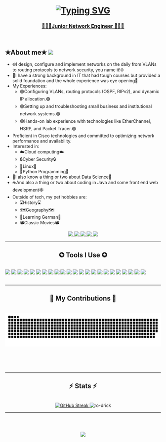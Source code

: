<h1 align="center"><a href="https://git.io/typing-svg">
    <a href="https://git.io/typing-svg"><img src="https://readme-typing-svg.herokuapp.com?font=Gill+Sans&size=30&duration=1&pause=1000&color=FFFFFF&width=435&lines=%F0%9F%8C%B3RODRICK+CHERUIYOT%F0%9F%8C%B3" alt="Typing SVG" /></a>
</h1>
<h3 align="center"><ins>👨🏻‍💻Junior Network Engineer 👨🏻‍🔧</ins></h3>

<br/>

<div>
    <h2>✭About me✭ <img src="https://img.shields.io/badge/Ask%20me-anything-1abc9c.svg"/></h2>
    <ul>
        <li>
            🌐I design, configure and implement networks on the daily from VLANs to routing protocols to network security, you name it!🌐
        </li>
        <li>📜I have a strong background in IT that had tough courses but provided a solid foundation and the whole experience was eye opening📜</li>
        <li>My Experiences:
            <ul>
                <li>🟢Configuring VLANs, routing protocols (OSPF, RIPv2), and dynamic IP allocation.🟢</li>
                <li>🟢Setting up and troubleshooting small business and institutional network systems.🟢</li>
                <li>🟢Hands-on lab experience with technologies like EtherChannel, HSRP, and Packet Tracer.🟢</li>
            </ul>
        </li>
        <li>Proficient in Cisco technologies and committed to optimizing network performance and availability.</li>
        <li>Interested in:
        <ul>
            <li>☁️Cloud computing☁️</li>
            <li>🔒Cyber Security🔒</li>
            <li>🐧Linux🐧</li>
            <li>🐍Python Programming🐍</li>
        </ul>
        </li>
        <li>🔵I also know a thing or two about Data Science🔵</li>
        <li>☕️And also a thing or two about coding in Java and some front end web development🕸</li>
        <li>Outside of tech, my pet hobbies are:
            <ul>
                <li>⌛️History⌛️</li>
                <li>🗺Geography🗺</li>
                <li>📎Learning German📎</li>
                <li>📽Classic Movies📽</li>
            </ul>
        </li>
    </ul>
</div>
 
<div align="center"> 
  <a href="mailto:rodrickcheruiyot@outlook.com">
    <img src="https://img.shields.io/badge/Microsoft_Outlook-0078D4?style=for-the-badge&logo=microsoft-outlook&logoColor=white" />
  </a>
    <a href= "https://twitter.com/rickcheruiyot">
        <img src= "https://img.shields.io/badge/Twitter-1DA1F2?style=for-the-badge&logo=twitter&logoColor=white"/>
    </a>
  <a href="https://linkedin.com/in/rodrick-cheruiyot" target="_blank">
    <img src="https://img.shields.io/badge/LinkedIn-0077B5?style=for-the-badge&logo=linkedin&logoColor=white" target="_blank" />
  </a>
    <a href= "https://wa.me/254703428796">
        <img src= "https://img.shields.io/badge/WhatsApp-25D366?style=for-the-badge&logo=whatsapp&logoColor=white"/>
    </a>
    <a href= "https://t.me/ro_drick">
        <img src= "https://img.shields.io/badge/Telegram-2CA5E0?style=for-the-badge&logo=telegram&logoColor=white"/>
    </a>
</div>

 <hr/>
 
<h2 align="center">✪ Tools I Use ✪</h2>
<br/>

<div>
    <img src= "https://img.shields.io/badge/Android-3DDC84?style=for-the-badge&logo=android&logoColor=white"/>
    <img src= "https://img.shields.io/badge/Debian-A81D33?style=for-the-badge&logo=debian&logoColor=white"/>
    <img src= "https://img.shields.io/badge/iOS-000000?style=for-the-badge&logo=ios&logoColor=white"/>
    <img src= "https://img.shields.io/badge/Linux-FCC624?style=for-the-badge&logo=linux&logoColor=black"/>
    <img src= "https://img.shields.io/badge/Linux_Mint-87CF3E?style=for-the-badge&logo=linux-mint&logoColor=white"/>
    <img src= "https://img.shields.io/badge/Ubuntu-E95420?style=for-the-badge&logo=ubuntu&logoColor=white"/>
    <img src= "https://img.shields.io/badge/Windows-0078D6?style=for-the-badge&logo=windows&logoColor=white"/>
    <img src= "https://img.shields.io/badge/HTML-239120?style=for-the-badge&logo=html5&logoColor=white"/>
    <img src= "https://img.shields.io/badge/CSS-239120?&style=for-the-badge&logo=css3&logoColor=white"/>
    <img src= "https://img.shields.io/badge/Python-14354C?style=for-the-badge&logo=python&logoColor=white"/>
    <img src= "https://img.shields.io/badge/Java-ED8B00?style=for-the-badge&logo=openjdk&logoColor=white"/>
    <img src= "https://img.shields.io/badge/Markdown-000000?style=for-the-badge&logo=markdown&logoColor=white"/>
    <img src= "https://img.shields.io/badge/Shell_Script-121011?style=for-the-badge&logo=gnu-bash&logoColor=white"/>
    <img src= "https://img.shields.io/badge/MySQL-00000F?style=for-the-badge&logo=mysql&logoColor=white"/>
    <img src= "https://img.shields.io/badge/Microsoft_Excel-217346?style=for-the-badge&logo=microsoft-excel&logoColor=white"/>
    <img src= "https://img.shields.io/badge/Microsoft_Office-D83B01?style=for-the-badge&logo=microsoft-office&logoColor=white"/>
    <img src= "https://img.shields.io/badge/Powershell-2CA5E0?style=for-the-badge&logo=powershell&logoColor=white"/>
    <img src= "https://img.shields.io/badge/Visual_Studio_Code-0078D4?style=for-the-badge&logo=visual%20studio%20code&logoColor=white"/>
    <img src= "https://img.shields.io/badge/prettier-1A2C34?style=for-the-badge&logo=prettier&logoColor=F7BA3E"/>
    <img src= "https://img.shields.io/badge/Notion-000000?style=for-the-badge&logo=notion&logoColor=white"/>
    <img src= "https://img.shields.io/badge/GIT-E44C30?style=for-the-badge&logo=git&logoColor=white"/>
    <img src= "https://img.shields.io/badge/Google_chrome-4285F4?style=for-the-badge&logo=Google-chrome&logoColor=white"/>
    <img src= "https://img.shields.io/badge/Spotify-1ED760?&style=for-the-badge&logo=spotify&logoColor=white"/>
    
</div>
<br/>
<hr/>

<div align="center">
  <h2>🐍 My Contributions 🐍</h2>
  <br>
  <img alt="snake eating my contributions" src="https://raw.githubusercontent.com/ro-drick/ro-drick/output/github-contribution-grid-snake.svg" />
  
  <br/><br/><br/>
</div>

<hr/>

<h2 align="center">⚡ Stats ⚡</h2>
<br>

<div align="center">
    
  <a href="https://git.io/streak-stats">
    <img src="https://streak-stats.demolab.com/?user=ro-drick&theme=dark" alt="GitHub Streak">
  </a>
    <img class= "image-margin" src="https://github-readme-stats.vercel.app/api?username=ro-drick&show_icons=true&theme=dark&locale=en" alt="ro-drick" />
</div>

<hr/>

<br/>

<br/>
<p align="center">
     <img src="https://capsule-render.vercel.app/api?type=waving&color=gradient&height=100&section=footer"/>
</p>
